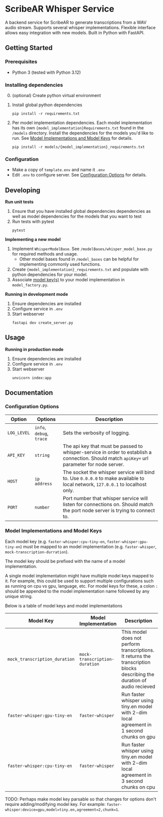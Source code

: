 # ScribeAR Whisper Service

A backend service for ScribeAR to generate transcriptions from a WAV audio stream. Supports several whisper implementations. Flexible interface allows easy integration with new models. Built in Python with FastAPI.

## Getting Started

### Prerequisites

* Python 3 (tested with Python 3.12)

### Installing dependencies

0. (optional) Create python virtual environment
1. Install global python dependencies
      ```
      pip install -r requirements.txt
      ```

2. Per model implementation dependencies. Each model implementation has its own `{model_implementation}Requirements.txt` found in the `/models` directory. Install the dependencies for the models you'd like to run. See [Model Implementations and Model Keys](#model-implementations-and-model-keys) for details.
    ```
    pip install -r models/{model_implementation}_requirements.txt
    ```

### Configuration

* Make a copy of `template.env` and name it `.env`
* Edit `.env` to configure server. See [Configuration Options](#configuration-options) for details.

## Developing

**Run unit tests**

1. Ensure that you have installed global dependencies dependencies as well as model dependencies for the models that you want to test
2. Run tests with pytest
    ```
    pytest
    ```

**Implementing a new model**

1. Implement `WhisperModelBase`. See `/modelBases/whisper_model_base.py` for required methods and usage.
    * Other model bases found in `/model_bases` can be helpful for implementing commonly used functions.
2. Create `{model_implementation}_requirements.txt` and populate with python dependencies for your model.
3. Associate [model key(s)](#model-implementations-and-model-keys) to your model implementation in `model_factory.py`. 

**Running in development mode**

1. Ensure dependencies are installed
2. Configure service in `.env`
3. Start webserver
    ```
    fastapi dev create_server.py
    ```

## Usage

**Running in production mode**

1. Ensure dependencies are installed
2. Configure service in `.env`
3. Start webserver
    ```
    unvicorn index:app
    ```

## Documentation

### Configuration Options

| Option | Options | Description |
| - | - | - |
| `LOG_LEVEL` | `info`, `debug`, `trace` | Sets the verbosity of logging. |
| `API_KEY` | `string` | The api key that must be passed to whisper-service in order to establish a connection. Should match `apiKey=` url parameter for node server. |
| `HOST` | `ip address` | The socket the whisper service will bind to. Use `0.0.0.0` to make available to local network, `127.0.0.1` to localhost only. |
| `PORT` | `number` | Port number that whisper service will listen for connections on. Should match the port node server is trying to connect to. |

### Model Implementations and Model Keys

Each model key (e.g. `faster-whisper:cpu-tiny-en`, `faster-whisper:gpu-tiny-en`) must be mapped to an model implementation (e.g. `faster-whisper`, `mock-transcription-durration`).

The model key should be prefixed with the name of a model implementation.

A single model implementation might have multiple model keys mapped to it. For example, this could be used to support multiple configurations such as running on cpu vs gpu, language, etc. For model keys for these, a colon `:` should be appended to the model implementation name followed by any unique string.

Below is a table of model keys and model implementations

| Model Key | Model Implementation | Description |
| - | - | - |
| `mock_transcription_duration` | `mock-transcription-duration` | This model does not perform transcriptions. It returns the transcription blocks describing the duration of audio recieved |
| `faster-whisper:gpu-tiny-en` | `faster-whisper` | Run faster whisper using tiny.en model with 2-dim local agreement in 1 second chunks on gpu |
| `faster-whisper:cpu-tiny-en` | `faster-whisper` | Run faster whisper using tiny.en model with 2-dim local agreement in 3 second chunks on cpu |

TODO: Perhaps make model key parsable so that changes for options don't require adding/modifying model key. For example: `faster-whisper:device=gpu,model=tiny.en,agreement=2,chunk=1`.